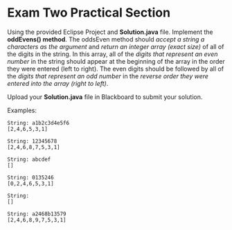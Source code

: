 # Exam Two Practical Section

Using the provided Eclipse Project and **Solution.java** file.  Implement the **oddEvens() method**. The oddsEven method should *accept a string a characters as the argument* and *return an integer array (exact size)* of all of the digits in the string.  In this array, all of the *digits that represent an even number* in the string should appear at the beginning of the array in the order they were entered (left to right).  The even digits should be followed by all of the *digits that represent an odd number* in the *reverse order they were entered into the array (right to left)*.

Upload your **Solution.java** file in Blackboard to submit your solution. 

Examples:

```
String: a1b2c3d4e5f6
[2,4,6,5,3,1]

String: 12345678
[2,4,6,8,7,5,3,1]

String: abcdef
[]

String: 0135246
[0,2,4,6,5,3,1]

String: 
[]

String: a2468b13579
[2,4,6,8,9,7,5,3,1]
```
